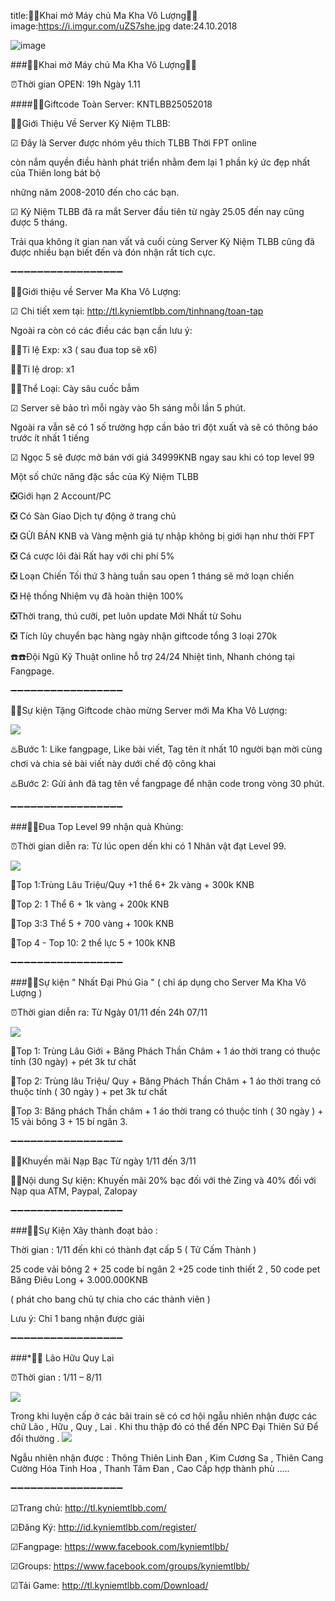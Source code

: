 title:🔔🔔Khai mở Máy chủ Ma Kha Vô Lượng🔔🔔
image:https://i.imgur.com/uZS7she.jpg
date:24.10.2018

![image](https://i.imgur.com/uZS7she.jpg)

###🔔🔔Khai mở Máy chủ Ma Kha Vô Lượng🔔🔔

⏰Thời gian OPEN: 19h Ngày 1.11

####🎁🎁Giftcode Toàn Server: KNTLBB25052018

📢📢Giới Thiệu Về Server Kỷ Niệm TLBB:

☑ Đây là Server được nhóm yêu thích TLBB Thời FPT online 

còn nắm quyền điều hành phát triển nhằm đem lại 1 phần ký ức đẹp nhất của Thiên long bát bộ 

những năm 2008-2010 đến cho các bạn.

☑ Kỷ Niệm TLBB đã ra mắt Server đầu tiên từ ngày 25.05 đến nay cũng được 5 tháng. 

Trải qua không ít gian nan vất vả cuối cùng Server Kỷ Niệm TLBB cũng đã được nhiều bạn biết đến và đón nhận rất tích cực.

➖➖➖➖➖➖➖➖➖➖➖➖➖➖➖➖➖

📢📢Giới thiệu về Server Ma Kha Vô Lượng:

☑ Chi tiết xem tại: http://tl.kyniemtlbb.com/tinhnang/toan-tap

Ngoài ra còn có các điều các bạn cần lưu ý:

🔺🔺Tỉ lệ Exp: x3 ( sau đua top sẽ x6)

🔺🔺Tỉ lệ drop: x1

🔺🔺Thể Loại: Cày sâu cuốc bẫm


☑ Server sẽ bảo trì mỗi ngày vào 5h sáng mỗi lần 5 phút. 

Ngoài ra vẫn sẽ có 1 số trường hợp cần bảo trì đột xuất và sẽ có thông báo trước ít nhất 1 tiếng

☑ Ngọc 5 sẽ được mở bán với giá 34999KNB ngay sau khi có top level 99

Một số chức năng đặc sắc của Kỷ Niệm TLBB

️❎Giới hạn 2 Account/PC

️❎ Có Sàn Giao Dịch tự động ở trang chủ

️❎ GỬI BÁN KNB và Vàng mệnh giá tự nhập không bị giới hạn như thời FPT

️❎ Cá cược lôi đài Rất hay với chi phí 5%

️❎ Loạn Chiến Tối thứ 3 hàng tuần sau open 1 tháng sẽ mở loạn chiến

️❎ Hệ thống Nhiệm vụ đã hoàn thiện 100%

️❎Thời trang, thú cưỡi, pet luôn update Mới Nhất từ Sohu

️❎ Tích lũy chuyển bạc hàng ngày nhận giftcode tổng 3 loại 270k

☎️☎️Đội Ngũ Kỹ Thuật online hỗ trợ 24/24 Nhiệt tình, Nhanh chóng tại Fangpage.

➖➖➖➖➖➖➖➖➖➖➖➖➖➖➖➖➖

🎉🎉Sự kiện Tặng Giftcode chào mừng Server mới Ma Kha Vô Lượng:

![](https://i.imgur.com/GBVpGKi.png)

♨️Bước 1: Like fangpage, Like bài viết, Tag tên ít nhất 10 người bạn mời cùng chơi và chia sẻ bài viết này dưới chế độ công khai

♨️Bước 2: Gửi ảnh đã tag tên về fangpage để nhận code trong vòng 30 phút.

➖➖➖➖➖➖➖➖➖➖➖➖➖➖➖➖➖

###🎉🎉Đua Top Level 99 nhận quà Khủng:

⏰Thời gian diễn ra: Từ lúc open dến khi có 1 Nhân vật đạt Level 99.

![](https://i.imgur.com/U0DEf1f.png)

💎Top 1:Trùng Lâu Triệu/Quy +1 thể 6+ 2k vàng + 300k KNB

💎Top 2: 1 Thể 6 + 1k vàng + 200k KNB

💎Top 3:3 Thể 5 + 700 vàng + 100k KNB

💎Top 4 - Top 10: 2 thể lực 5 + 100k KNB

➖➖➖➖➖➖➖➖➖➖➖➖➖➖➖➖➖

###🎉🎉Sự kiện " Nhất Đại Phú Gia " ( chỉ áp dụng cho Server Ma Kha Vô Lượng )

⏰Thời gian diễn ra: Từ Ngày 01/11 đến 24h 07/11

![](https://i.imgur.com/U0DEf1f.png)

💎Top 1: Trùng Lâu Giới + Băng Phách Thần Châm + 1 áo thời trang có thuộc tính (30 ngày) + pét 3k tư chất

💎Top 2: Trùng lâu Triệu/ Quy + Băng Phách Thần Châm + 1 áo thời trang có thuộc tính ( 30 ngày ) + pet 3k tư chất

💎Top 3: Băng phách Thần châm + 1 áo thời trang có thuộc tính ( 30 ngày ) + 15 vải bông 3 + 15 bí ngân 3.

➖➖➖➖➖➖➖➖➖➖➖➖➖➖➖➖➖

🎉🎉Khuyến mãi Nạp Bạc Từ ngày 1/11 đến 3/11

🛒🛒Nội dung Sự kiện: Khuyến mãi 20% bạc đối với thẻ Zing và 40% đối với Nạp qua ATM, Paypal, Zalopay

➖➖➖➖➖➖➖➖➖➖➖➖➖➖➖➖➖

###🎉🎉Sự Kiện Xây thành đoạt bảo :

Thời gian : 1/11 đến khi có thành đạt cấp 5 ( Tử Cấm Thành )



25 code vải bông 2 + 25 code bí ngân 2 +25 code tinh thiết 2 , 50 code pet Băng Điêu Long + 3.000.000KNB 

( phát cho bang chủ tự chia cho các thành viên )

Lưu ý: Chỉ 1 bang nhận được giải

➖➖➖➖➖➖➖➖➖➖➖➖➖➖➖➖➖

###*🎉🎉 Lão Hữu Quy Lai

⏰Thời gian : 1/11 – 8/11

![](https://i.imgur.com/GBVpGKi.png)

Trong khi luyện cấp ở các bãi train sẽ có cơ hội ngẫu nhiên nhận được các chữ Lão , Hữu , Quy , Lai . Khi thu thập đó có thể đến NPC Đại Thiên Sứ Để đổi thường
.
![](https://i.imgur.com/U0DEf1f.png)

Ngẫu nhiên nhận được : Thông Thiên Linh Đan , Kim Cương Sa , Thiên Cang Cường Hóa Tinh Hoa , Thanh Tâm Đan , Cao Cấp hợp thành phù …..


➖➖➖➖➖➖➖➖➖➖➖➖➖➖➖➖➖

☑Trang chủ: http://tl.kyniemtlbb.com/

☑Đăng Ký: http://id.kyniemtlbb.com/register/

☑Fangpage: https://www.facebook.com/kyniemtlbb/

☑Groups: https://www.facebook.com/groups/kyniemtlbb/

☑Tải Game: http://tl.kyniemtlbb.com/Download/
